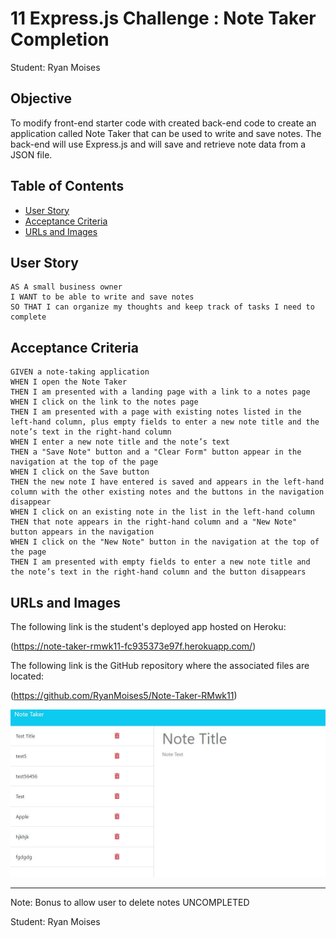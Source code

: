 # 11 Express.js Challenge : Note Taker Completion

Student: Ryan Moises

## Objective

To modify front-end starter code with created back-end code to create an application called Note Taker that can be used to write and save notes. The back-end will use Express.js and will save and retrieve note data from a JSON file.

## Table of Contents
* [User Story](#user-story)
* [Acceptance Criteria](#acceptance-criteria)
* [URLs and Images](#urls-and-images)

## User Story

```
AS A small business owner
I WANT to be able to write and save notes
SO THAT I can organize my thoughts and keep track of tasks I need to complete
```

## Acceptance Criteria

```
GIVEN a note-taking application
WHEN I open the Note Taker
THEN I am presented with a landing page with a link to a notes page
WHEN I click on the link to the notes page
THEN I am presented with a page with existing notes listed in the left-hand column, plus empty fields to enter a new note title and the note’s text in the right-hand column
WHEN I enter a new note title and the note’s text
THEN a "Save Note" button and a "Clear Form" button appear in the navigation at the top of the page
WHEN I click on the Save button
THEN the new note I have entered is saved and appears in the left-hand column with the other existing notes and the buttons in the navigation disappear
WHEN I click on an existing note in the list in the left-hand column
THEN that note appears in the right-hand column and a "New Note" button appears in the navigation
WHEN I click on the "New Note" button in the navigation at the top of the page
THEN I am presented with empty fields to enter a new note title and the note’s text in the right-hand column and the button disappears
```

## URLs and Images 

The following link is the student's deployed app hosted on Heroku:

(https://note-taker-rmwk11-fc935373e97f.herokuapp.com/)

The following link is the GitHub repository where the associated files are located:

(https://github.com/RyanMoises5/Note-Taker-RMwk11)

![Image of the Note Taker App](./sample.JPG)

---

Note: Bonus to allow user to delete notes UNCOMPLETED

Student: Ryan Moises